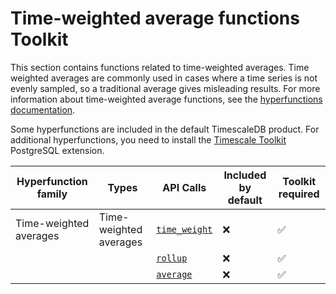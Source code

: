 # Time-weighted average functions <tag type="toolkit">Toolkit</tag>
This section contains functions related to time-weighted averages. Time weighted
averages are commonly used in cases where a time series is not evenly sampled,
so a traditional average gives misleading results. For more information
about time-weighted average functions, see the
[hyperfunctions documentation][hyperfunctions-time-weight-average].

Some hyperfunctions are included in the default TimescaleDB product. For
additional hyperfunctions, you need to install the
[Timescale Toolkit][install-toolkit] PostgreSQL extension.

|Hyperfunction family|Types|API Calls|Included by default|Toolkit required|
|-|-|-|-|-|
|Time-weighted averages|Time-weighted averages|[`time_weight`](/hyperfunctions/time-weighted-averages/time_weight/)|❌|✅|
|||[`rollup`](/hyperfunctions/time-weighted-averages/rollup-timeweight/)|❌|✅|
|||[`average`](/hyperfunctions/time-weighted-averages/average/)|❌|✅|

[hyperfunctions-time-weight-average]: timescaledb/:currentVersion:/how-to-guides/hyperfunctions/time-weighted-averages/
[install-toolkit]: timescaledb/:currentVersion:/how-to-guides/hyperfunctions/install-toolkit
